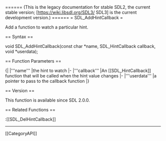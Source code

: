====== (This is the legacy documentation for stable SDL2, the current stable version; [https://wiki.libsdl.org/SDL3/ SDL3] is the current development version.) ======
= SDL_AddHintCallback =

Add a function to watch a particular hint.

== Syntax ==

<syntaxhighlight lang='c'>
void SDL_AddHintCallback(const char *name,
                         SDL_HintCallback callback,
                         void *userdata);
</syntaxhighlight>

== Function Parameters ==

{|
|'''name'''
|the hint to watch
|-
|'''callback'''
|An [[SDL_HintCallback]] function that will be called when the hint value changes
|-
|'''userdata'''
|a pointer to pass to the callback function
|}

== Version ==

This function is available since SDL 2.0.0.

== Related Functions ==

:[[SDL_DelHintCallback]]

----
[[CategoryAPI]]


